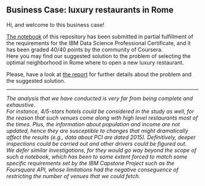 ## Business Case: luxury restaurants in Rome  

Hi, and welcome to this business case!  

[The notebook](https://github.com/andrea-dm/Luxury-Restaurants-in-Rome/blob/master/solution.ipynb) of this repository has been submitted in partial fulfillment of the requirements for the IBM Data Science Professional Certificate, and it has been graded 40/40 points by the community of Coursera.  
Here you may find our suggested solution to the problem of selecting the optimal neighborhood in Rome where to open a new luxury restaurant.

Please, have a look at [the report](https://github.com/andrea-dm/Luxury-Restaurants-in-Rome/blob/master/report.md) for further details about the problem and the suggested solution.  

---------------------------------------

_The analysis that we have conducted is very far from being complete and exhaustive.  
For instance, 4/5-stars hotels could be considered in the study as well, for the reason that such venues come along with high level restaurants most of the times. Plus, the information about population and income are not updated, hence they are susceptible to changes that might dramatically affect the results (e.g., data about PCI are dated 2015). Definitively, deeper inspections could be carried out and other drivers could be figured out.  
We defer similar investigations, for they would go way beyond the scope of such a notebook, which has been to some extent forced to match some specific requirements set by the IBM Capstone Project such as the Foursquare API, whose limitations had the negative conseguence of restricting the number of venues that we could fetch._

